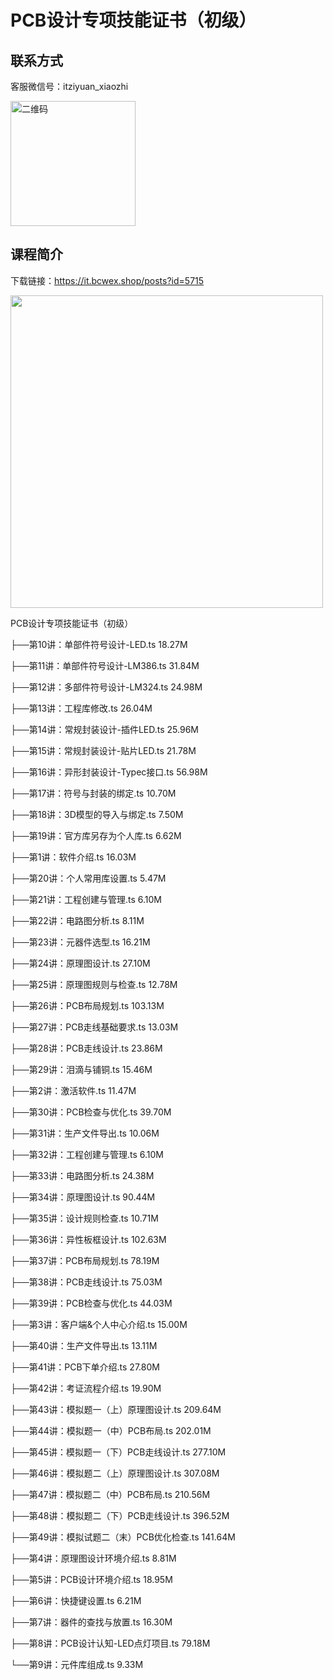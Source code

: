 # PCB设计专项技能证书（初级）

## 联系方式

客服微信号：itziyuan_xiaozhi

<img src="https://ziyuanyun.oss-cn-guangzhou.aliyuncs.com/common/20240614073449/666b82192834a.jpg" width="200" height="200" alt="二维码">

## 课程简介

下载链接：https://it.bcwex.shop/posts?id=5715

<img src="https://ziyuanyun.oss-cn-guangzhou.aliyuncs.com/yun/20241201164435/674c21f3b6235.jpg" width="500" alt="">

  

 PCB设计专项技能证书（初级）

 ├──第10讲：单部件符号设计-LED.ts 18.27M

 ├──第11讲：单部件符号设计-LM386.ts 31.84M

 ├──第12讲：多部件符号设计-LM324.ts 24.98M

 ├──第13讲：工程库修改.ts 26.04M

 ├──第14讲：常规封装设计-插件LED.ts 25.96M

 ├──第15讲：常规封装设计-贴片LED.ts 21.78M

 ├──第16讲：异形封装设计-Typec接口.ts 56.98M

 ├──第17讲：符号与封装的绑定.ts 10.70M

 ├──第18讲：3D模型的导入与绑定.ts 7.50M

 ├──第19讲：官方库另存为个人库.ts 6.62M

 ├──第1讲：软件介绍.ts 16.03M

 ├──第20讲：个人常用库设置.ts 5.47M

 ├──第21讲：工程创建与管理.ts 6.10M

 ├──第22讲：电路图分析.ts 8.11M

 ├──第23讲：元器件选型.ts 16.21M

 ├──第24讲：原理图设计.ts 27.10M

 ├──第25讲：原理图规则与检查.ts 12.78M

 ├──第26讲：PCB布局规划.ts 103.13M

 ├──第27讲：PCB走线基础要求.ts 13.03M

 ├──第28讲：PCB走线设计.ts 23.86M

 ├──第29讲：泪滴与铺铜.ts 15.46M

 ├──第2讲：激活软件.ts 11.47M

 ├──第30讲：PCB检查与优化.ts 39.70M

 ├──第31讲：生产文件导出.ts 10.06M

 ├──第32讲：工程创建与管理.ts 6.10M

 ├──第33讲：电路图分析.ts 24.38M

 ├──第34讲：原理图设计.ts 90.44M

 ├──第35讲：设计规则检查.ts 10.71M

 ├──第36讲：异性板框设计.ts 102.63M

 ├──第37讲：PCB布局规划.ts 78.19M

 ├──第38讲：PCB走线设计.ts 75.03M

 ├──第39讲：PCB检查与优化.ts 44.03M

 ├──第3讲：客户端&amp;个人中心介绍.ts 15.00M

 ├──第40讲：生产文件导出.ts 13.11M

 ├──第41讲：PCB下单介绍.ts 27.80M

 ├──第42讲：考证流程介绍.ts 19.90M

 ├──第43讲：模拟题一（上）原理图设计.ts 209.64M

 ├──第44讲：模拟题一（中）PCB布局.ts 202.01M

 ├──第45讲：模拟题一（下）PCB走线设计.ts 277.10M

 ├──第46讲：模拟题二（上）原理图设计.ts 307.08M

 ├──第47讲：模拟题二（中）PCB布局.ts 210.56M

 ├──第48讲：模拟题二（下）PCB走线设计.ts 396.52M

 ├──第49讲：模拟试题二（末）PCB优化检查.ts 141.64M

 ├──第4讲：原理图设计环境介绍.ts 8.81M

 ├──第5讲：PCB设计环境介绍.ts 18.95M

 ├──第6讲：快捷键设置.ts 6.21M

 ├──第7讲：器件的查找与放置.ts 16.30M

 ├──第8讲：PCB设计认知-LED点灯项目.ts 79.18M

 └──第9讲：元件库组成.ts 9.33M

  